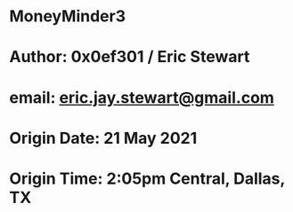 # MoneyMinder3
# Author: 0x0ef301 / Eric Stewart
# email: eric.jay.stewart@gmail.com
# Origin Date: 21 May 2021
# Origin Time: 2:05pm Central, Dallas, TX
